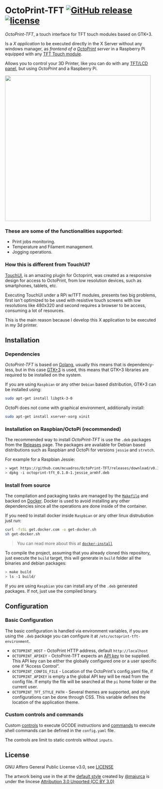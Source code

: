 OctoPrint-TFT [![GitHub release](https://img.shields.io/github/release/mcuadros/OctoPrint-TFT.svg)](https://github.com/mcuadros/OctoPrint-TFT/releases) [![license](https://img.shields.io/github/license/mcuadros/OctoPrint-TFT.svg)]()
=============

_OctoPrint-TFT_, a touch interface for TFT touch modules based on GTK+3.

Is a _X application_ to be executed directly in the X Server without any windows
manager, as _frontend of a [OctoPrint](http://octoprint.org) server_ in a Raspberry Pi
equipped with any [TFT Touch module](https://www.waveshare.com/wiki/3.5inch_RPi_LCD_(A)).

Allows you to control your 3D Printer, like you can do with any [TFT/LCD panel](http://reprap.org/wiki/RepRapTouch), but using _OctoPrint_ and a Raspberry Pi.

<img width="480" src="https://user-images.githubusercontent.com/1573114/33559609-a73a969e-d90d-11e7-9cf2-cf212412aaa5.png" />

### These are some of the functionalities supported:

- Print jobs monitoring.
- Temperature and Filament management.
- Jogging operations.

### How this is different from TouchUI?

[TouchUI](http://plugins.octoprint.org/plugins/touchui/), is an amazing plugin
for Octoprint, was created as a responsive design for access to OctoPrint,
from low resolution devices, such as smartphones, tablets, etc.

Executing TouchUI under a RPi w/TFT modules, presents two big problems,
first isn't optimized to be used with resistive touch screens with low resolutions
like 480x320 and second requires a browser to be access, consuming a lot of
resources.

This is the main reason because I develop this X application to be executed
in my 3d printer.

Installation
------------

### Dependencies

*OctoPrint-TFT* is based on [Golang](golang.org), usually this means that is
dependency-less, but in this case [GTK+3](https://developer.gnome.org/gtk3/3.0/gtk.html)
is used, this means that GTK+3 libraries are required to be installed on
the system.

If you are using `Raspbian` or any other `Debian` based distribution, GTK+3 can
be installed using:

```sh
sudo apt-get install libgtk-3-0
```
OctoPi does not come with graphical environment, additionally install:

```sh
sudo apt-get install xserver-xorg xinit
```


### Installation on Raspbian/OctoPi (recommended)

The recommended way to install *OctoPrint-TFT* is use the `.deb` packages
from the [Releases](https://github.com/mcuadros/OctoPrint-TFT/releases) page. The packages
are available for Debian based distributions such as Raspbian and OctoPi for
versions `jessie` and `stretch`.

For example for a Raspbian Jessie:
```sh
> wget https://github.com/mcuadros/OctoPrint-TFT/releases/download/v0.1.0/octoprint-tft_0.1.0-1.jessie_armhf.deb
> dpkg -i octoprint-tft_0.1.0-1.jessie_armhf.deb
```


### Install from source

The compilation and packaging tasks are managed by the [`Makefile`](Makefile)
and backed on [Docker](Dockerfile). Docker is used to avoid installing any other
dependencies since all the operations are done inside of the container.

If you need to install docker inside `Raspbian` or any other linux distrubution
just run:

```sh
curl -fsSL get.docker.com -o get-docker.sh
sh get-docker.sh
```

> You can read more about this at [`docker-install`](https://github.com/docker/docker-install)

To compile the project, assuming that you already cloned this repository, just
execute the `build` target, this will generate in `build` folder all the binaries
and debian packages:

```sh
> make build
> ls -1 build/
```

If you are using `Raspbian` you can install any of the `.deb` generated packages.
If not, just use the compiled binary.

Configuration
-------------

### Basic Configuration

The basic configuration is handled via environment variables, if you are using
the `.deb` package you can configure it at `/etc/octoprint-tft-environment`.

- `OCTOPRINT_HOST` - OctoPrint HTTP address, default `http://localhost`
- `OCTOPRINT_APIKEY` - OctoPrint-TFT expects an [API key]( http://docs.octoprint.org/en/master/api/general.html) to be supplied. This API key can be either the globally configured one or a user specific one if “Access Control”.
- `OCTOPRINT_CONFIG_FILE` - Location of the OctoPrint's config.yaml file, if `OCTOPRINT_APIKEY` is empty a the global API key will be read from the config file. If empty the file will be searched at the `pi` home folder or the current user.
- `OCTOPRINT_TFT_STYLE_PATH` - Several themes are supported, and style configurations can be done 	through CSS. This variable defines the location of the application theme.

### Custom controls and commands

Custom [controls](http://docs.octoprint.org/en/master/configuration/config_yaml.html#controls) to execute GCODE instructions and [commands](http://docs.octoprint.org/en/master/configuration/config_yaml.html#system) to execute shell commands can be defined in the `config.yaml` file.

The controls are limit to static controls without `inputs`.

License
-------

GNU Affero General Public License v3.0, see [LICENSE](LICENSE)

The artwork being use in the at the [default style](`styles/default`) created by [@majurca](https://github.com/majurca) is under the lincese [Attribution 3.0 Unported (CC BY 3.0)](https://creativecommons.org/licenses/by/3.0/)
